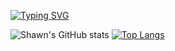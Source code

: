 [![Typing SVG](https://readme-typing-svg.herokuapp.com?font=Instrument+Sans&size=25&duration=1500&pause=800&color=41B883&multiline=true&width=435&lines=Ohayogozaimasu%2C+I+am+Shawn+Kok!+%F0%9F%90%B8)](https://git.io/typing-svg)

![Shawn's GitHub stats](https://github-readme-stats.vercel.app/api?username=Kok-je&show_icons=true&count_private=true&theme=vue&hide_border=true)
[![Top Langs](https://github-readme-stats.vercel.app/api/top-langs/?username=Kok-je&size_weight=0.5&count_weight=0.5&layout=donut&theme=vue&bg_color=00000000&hide_border=true&hide=css,html)](https://github.com/anuraghazra/github-readme-stats)
